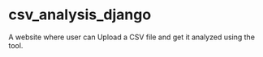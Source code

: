 # csv_analysis_django
A website where user can Upload a CSV file and get it analyzed using the tool.
